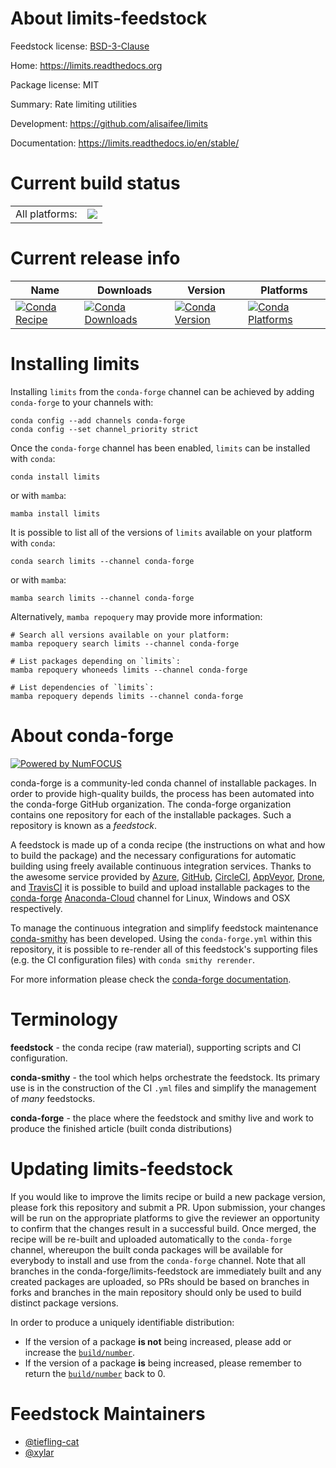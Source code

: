 About limits-feedstock
======================

Feedstock license: [BSD-3-Clause](https://github.com/conda-forge/limits-feedstock/blob/main/LICENSE.txt)

Home: https://limits.readthedocs.org

Package license: MIT

Summary: Rate limiting utilities

Development: https://github.com/alisaifee/limits

Documentation: https://limits.readthedocs.io/en/stable/

Current build status
====================


<table><tr><td>All platforms:</td>
    <td>
      <a href="https://dev.azure.com/conda-forge/feedstock-builds/_build/latest?definitionId=14996&branchName=main">
        <img src="https://dev.azure.com/conda-forge/feedstock-builds/_apis/build/status/limits-feedstock?branchName=main">
      </a>
    </td>
  </tr>
</table>

Current release info
====================

| Name | Downloads | Version | Platforms |
| --- | --- | --- | --- |
| [![Conda Recipe](https://img.shields.io/badge/recipe-limits-green.svg)](https://anaconda.org/conda-forge/limits) | [![Conda Downloads](https://img.shields.io/conda/dn/conda-forge/limits.svg)](https://anaconda.org/conda-forge/limits) | [![Conda Version](https://img.shields.io/conda/vn/conda-forge/limits.svg)](https://anaconda.org/conda-forge/limits) | [![Conda Platforms](https://img.shields.io/conda/pn/conda-forge/limits.svg)](https://anaconda.org/conda-forge/limits) |

Installing limits
=================

Installing `limits` from the `conda-forge` channel can be achieved by adding `conda-forge` to your channels with:

```
conda config --add channels conda-forge
conda config --set channel_priority strict
```

Once the `conda-forge` channel has been enabled, `limits` can be installed with `conda`:

```
conda install limits
```

or with `mamba`:

```
mamba install limits
```

It is possible to list all of the versions of `limits` available on your platform with `conda`:

```
conda search limits --channel conda-forge
```

or with `mamba`:

```
mamba search limits --channel conda-forge
```

Alternatively, `mamba repoquery` may provide more information:

```
# Search all versions available on your platform:
mamba repoquery search limits --channel conda-forge

# List packages depending on `limits`:
mamba repoquery whoneeds limits --channel conda-forge

# List dependencies of `limits`:
mamba repoquery depends limits --channel conda-forge
```


About conda-forge
=================

[![Powered by
NumFOCUS](https://img.shields.io/badge/powered%20by-NumFOCUS-orange.svg?style=flat&colorA=E1523D&colorB=007D8A)](https://numfocus.org)

conda-forge is a community-led conda channel of installable packages.
In order to provide high-quality builds, the process has been automated into the
conda-forge GitHub organization. The conda-forge organization contains one repository
for each of the installable packages. Such a repository is known as a *feedstock*.

A feedstock is made up of a conda recipe (the instructions on what and how to build
the package) and the necessary configurations for automatic building using freely
available continuous integration services. Thanks to the awesome service provided by
[Azure](https://azure.microsoft.com/en-us/services/devops/), [GitHub](https://github.com/),
[CircleCI](https://circleci.com/), [AppVeyor](https://www.appveyor.com/),
[Drone](https://cloud.drone.io/welcome), and [TravisCI](https://travis-ci.com/)
it is possible to build and upload installable packages to the
[conda-forge](https://anaconda.org/conda-forge) [Anaconda-Cloud](https://anaconda.org/)
channel for Linux, Windows and OSX respectively.

To manage the continuous integration and simplify feedstock maintenance
[conda-smithy](https://github.com/conda-forge/conda-smithy) has been developed.
Using the ``conda-forge.yml`` within this repository, it is possible to re-render all of
this feedstock's supporting files (e.g. the CI configuration files) with ``conda smithy rerender``.

For more information please check the [conda-forge documentation](https://conda-forge.org/docs/).

Terminology
===========

**feedstock** - the conda recipe (raw material), supporting scripts and CI configuration.

**conda-smithy** - the tool which helps orchestrate the feedstock.
                   Its primary use is in the construction of the CI ``.yml`` files
                   and simplify the management of *many* feedstocks.

**conda-forge** - the place where the feedstock and smithy live and work to
                  produce the finished article (built conda distributions)


Updating limits-feedstock
=========================

If you would like to improve the limits recipe or build a new
package version, please fork this repository and submit a PR. Upon submission,
your changes will be run on the appropriate platforms to give the reviewer an
opportunity to confirm that the changes result in a successful build. Once
merged, the recipe will be re-built and uploaded automatically to the
`conda-forge` channel, whereupon the built conda packages will be available for
everybody to install and use from the `conda-forge` channel.
Note that all branches in the conda-forge/limits-feedstock are
immediately built and any created packages are uploaded, so PRs should be based
on branches in forks and branches in the main repository should only be used to
build distinct package versions.

In order to produce a uniquely identifiable distribution:
 * If the version of a package **is not** being increased, please add or increase
   the [``build/number``](https://docs.conda.io/projects/conda-build/en/latest/resources/define-metadata.html#build-number-and-string).
 * If the version of a package **is** being increased, please remember to return
   the [``build/number``](https://docs.conda.io/projects/conda-build/en/latest/resources/define-metadata.html#build-number-and-string)
   back to 0.

Feedstock Maintainers
=====================

* [@tiefling-cat](https://github.com/tiefling-cat/)
* [@xylar](https://github.com/xylar/)

